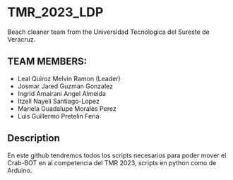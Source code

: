 # TMR_2023_LDP
Beach cleaner team from the Universidad Tecnologica del Sureste de Veracruz.



## TEAM MEMBERS:
- Leal Quiroz Melvin Ramon (Leader)
- Josmar Jared Guzman Gonzalez
- Ingrid Amairani Angel Almeida
- Itzell Nayeli Santiago-Lopez
- Mariela Guadalupe Morales Perez
- Luis Guillermo Pretelin Feria 

## Description
 En este github tendremos todos los scripts necesarios para poder mover el Crab-BOT en al competencia del TMR 2023, scripts en python como de Arduino.
